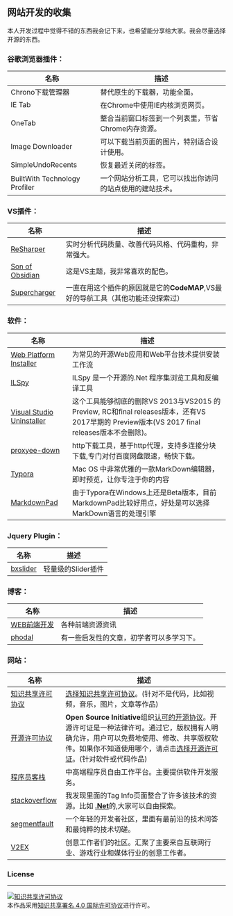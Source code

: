 ## 网站开发的收集
本人开发过程中觉得不错的东西我会记下来，也希望能分享给大家。我会尽量选择开源的东西。

### 谷歌浏览器插件：

名称|描述
---|---
Chrono下载管理器|替代原生的下载器，功能全面。
IE Tab|在Chrome中使用IE内核浏览网页。
OneTab|整合当前窗口标签到一个列表里，节省Chrome内存资源。
Image Downloader|可以下载当前页面的图片，特别适合设计使用。
SimpleUndoRecents|恢复最近关闭的标签。
BuiltWith Technology Profiler|一个网站分析工具，它可以找出你访问的站点使用的建站技术。

### VS插件：

名称|描述
---|---
[ReSharper](https://www.jetbrains.com/resharper/)|实时分析代码质量、改善代码风格、代码重构，非常强大。
[Son of Obsidian](https://studiostyl.es/schemes/son-of-obsidian)|这是VS主题，我非常喜欢的配色。
[Supercharger](http://www.supercharger.tools/)|一直在用这个插件的原因就是它的**CodeMAP**,VS最好的导航工具（其他功能还没探索过）


### 软件：

名称|描述
---|---
[Web Platform Installer](https://www.microsoft.com/web/downloads/platform.aspx)|为常见的开源Web应用和Web平台技术提供安装工作流
[ILSpy](https://github.com/icsharpcode/ILSpy)|ILSpy 是一个开源的.Net 程序集浏览工具和反编译工具
[Visual Studio Uninstaller](https://github.com/Microsoft/VisualStudioUninstaller)|这个工具能够彻底的删除VS 2013与VS2015 的 Preview, RC和final releases版本，还有VS 2017早期的 Preview版本(VS 2017 final releases版本不会删除)。
[proxyee-down](https://github.com/proxyee-down-org/proxyee-down)|http下载工具，基于http代理，支持多连接分块下载,专门对付百度网盘限速，畅快下载。
[Typora](https://typora.io)|Mac OS 中非常优雅的一款MarkDown编辑器，即时预览，让你专注于你的内容
[MarkdownPad](http://markdownpad.com/)|由于Typora在Windows上还是Beta版本，目前MarkdownPad比较好用点，好处是可以选择MarkDown语言的处理引擎

### Jquery Plugin：
名称|描述
---|---
[bxslider](https://github.com/stevenwanderski/bxslider-4)|轻量级的Slider插件

### 博客：
名称|描述
---|---
[WEB前端开发](http://www.css88.com/)|各种前端资源资讯
[phodal](https://www.phodal.com/)|有一些启发性的文章，初学者可以多学习下。


### 网站：
名称|描述
---|---
[知识共享许可协议](https://creativecommons.org)|[选择知识共享许可协议](https://creativecommons.org/choose/)。(针对不是代码，比如视频，音乐，图片，文章等作品)
[开源许可协议](https://opensource.org/licenses)|**Open Source Initiative**组织[认可的开源协议](https://opensource.org/licenses/alphabetical)。开源许可证是一种法律许可。通过它，版权拥有人明确允许，用户可以免费地使用、修改、共享版权软件。如果你不知道使用哪个，请点击[选择开源许可证](https://choosealicense.com/)。(针对软件或代码作品)
[程序员客栈](https://www.proginn.com/)|中高端程序员自由工作平台。主要提供软件开发服务。
[stackoverflow](https://stackoverflow.com)|我发现里面的Tag Info页面整合了许多该技术的资源。比如 [**.Net**](https://stackoverflow.com/tags/.net/info)的,大家可以自由探索。
[segmentfault](https://segmentfault.com/)|一个年轻的开发者社区，里面有最前沿的技术问答和最纯粹的技术切磋。
[V2EX](https://www.v2ex.com/)|创意工作者们的社区。汇聚了主要来自互联网行业、游戏行业和媒体行业的创意工作者。

### License
---
<a rel="license" href="http://creativecommons.org/licenses/by/4.0/"><img alt="知识共享许可协议" style="border-width:0" src="https://i.creativecommons.org/l/by/4.0/88x31.png" /></a><br />本作品采用<a rel="license" href="http://creativecommons.org/licenses/by/4.0/">知识共享署名 4.0 国际许可协议</a>进行许可。



